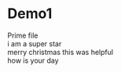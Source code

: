 # Demo1
Prime file
<br>
i am a super star
<br>
merry christmas
this was helpful
<br>
how is your day
